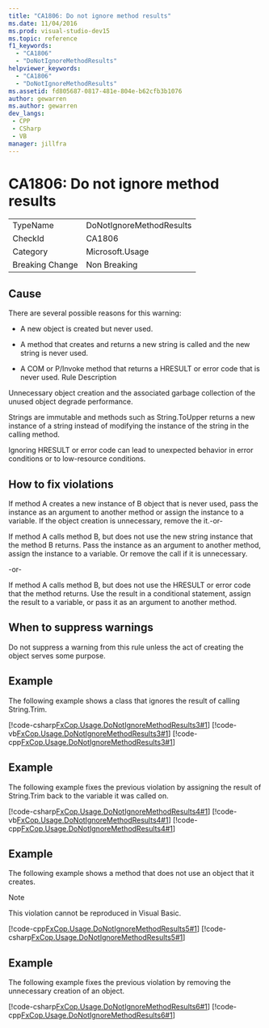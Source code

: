 ```yaml
---
title: "CA1806: Do not ignore method results"
ms.date: 11/04/2016
ms.prod: visual-studio-dev15
ms.topic: reference
f1_keywords:
  - "CA1806"
  - "DoNotIgnoreMethodResults"
helpviewer_keywords:
  - "CA1806"
  - "DoNotIgnoreMethodResults"
ms.assetid: fd805687-0817-481e-804e-b62cfb3b1076
author: gewarren
ms.author: gewarren
dev_langs:
 - CPP
 - CSharp
 - VB
manager: jillfra
---
```

# CA1806: Do not ignore method results

|||
|-|-|
|TypeName|DoNotIgnoreMethodResults|
|CheckId|CA1806|
|Category|Microsoft.Usage|
|Breaking Change|Non Breaking|

## Cause

There are several possible reasons for this warning:

- A new object is created but never used.

- A method that creates and returns a new string is called and the new string is never used.

- A COM or P/Invoke method that returns a HRESULT or error code that is never used. Rule Description

Unnecessary object creation and the associated garbage collection of the unused object degrade performance.

Strings are immutable and methods such as String.ToUpper returns a new instance of a string instead of modifying the instance of the string in the calling method.

Ignoring HRESULT or error code can lead to unexpected behavior in error conditions or to low-resource conditions.

## How to fix violations
 If method A creates a new instance of B object that is never used, pass the instance as an argument to another method or assign the instance to a variable. If the object creation is unnecessary, remove the it.-or-

 If method A calls method B, but does not use the new string instance that the method B returns. Pass the instance as an argument to another method, assign the instance to a variable. Or remove the call if it is unnecessary.

 -or-

 If method A calls method B, but does not use the HRESULT or error code that the method returns. Use the result in a conditional statement, assign the result to a variable, or pass it as an argument to another method.

## When to suppress warnings
 Do not suppress a warning from this rule unless the act of creating the object serves some purpose.

## Example
 The following example shows a class that ignores the result of calling String.Trim.

 [!code-csharp[FxCop.Usage.DoNotIgnoreMethodResults3#1](../code-quality/codesnippet/CSharp/ca1806-do-not-ignore-method-results_1.cs)]
 [!code-vb[FxCop.Usage.DoNotIgnoreMethodResults3#1](../code-quality/codesnippet/VisualBasic/ca1806-do-not-ignore-method-results_1.vb)]
 [!code-cpp[FxCop.Usage.DoNotIgnoreMethodResults3#1](../code-quality/codesnippet/CPP/ca1806-do-not-ignore-method-results_1.cpp)]

## Example
 The following example fixes the previous violation by assigning the result of String.Trim back to the variable it was called on.

 [!code-csharp[FxCop.Usage.DoNotIgnoreMethodResults4#1](../code-quality/codesnippet/CSharp/ca1806-do-not-ignore-method-results_2.cs)]
 [!code-vb[FxCop.Usage.DoNotIgnoreMethodResults4#1](../code-quality/codesnippet/VisualBasic/ca1806-do-not-ignore-method-results_2.vb)]
 [!code-cpp[FxCop.Usage.DoNotIgnoreMethodResults4#1](../code-quality/codesnippet/CPP/ca1806-do-not-ignore-method-results_2.cpp)]

## Example
 The following example shows a method that does not use an object that it creates.

> [!NOTE]
> This violation cannot be reproduced in Visual Basic.

 [!code-cpp[FxCop.Usage.DoNotIgnoreMethodResults5#1](../code-quality/codesnippet/CPP/ca1806-do-not-ignore-method-results_3.cpp)]
 [!code-csharp[FxCop.Usage.DoNotIgnoreMethodResults5#1](../code-quality/codesnippet/CSharp/ca1806-do-not-ignore-method-results_3.cs)]

## Example
 The following example fixes the previous violation by removing the unnecessary creation of an object.

 [!code-csharp[FxCop.Usage.DoNotIgnoreMethodResults6#1](../code-quality/codesnippet/CSharp/ca1806-do-not-ignore-method-results_4.cs)]
 [!code-cpp[FxCop.Usage.DoNotIgnoreMethodResults6#1](../code-quality/codesnippet/CPP/ca1806-do-not-ignore-method-results_4.cpp)]

<!-- Examples don't exist for the below... -->
<!--
## Example
 The following example shows a method that ignores the error code that the native method GetShortPathName returns.

## Example
 The following example fixes the previous violation by checking the error code and throwing an exception when the call fails.
-->